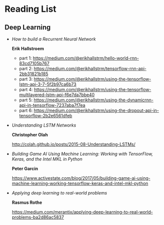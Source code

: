 # Reading List

## Deep Learning

* *How to build a Recurrent Neural Network*
  
  **Erik Hallstroem**

  * part 1: https://medium.com/@erikhallstrm/hello-world-rnn-83cd7105b767
  * part 2: https://medium.com/@erikhallstrm/tensorflow-rnn-api-2bb31821b185
  * part 3: https://medium.com/@erikhallstrm/using-the-tensorflow-lstm-api-3-7-5f2b97ca6b73
  * part 4: https://medium.com/@erikhallstrm/using-the-tensorflow-multilayered-lstm-api-f6e7da7bbe40
  * part 5: https://medium.com/@erikhallstrm/using-the-dynamicrnn-api-in-tensorflow-7237aba7f7ea
  * part 6: https://medium.com/@erikhallstrm/using-the-dropout-api-in-tensorflow-2b2e6561dfeb

 * *Understanding LSTM Networks*
   
   **Christopher Olah**

   http://colah.github.io/posts/2015-08-Understanding-LSTMs/

 * *Building Game AI Using Machine Learning: Working with TensorFlow, Keras, and the Intel MKL in Python*
   
   **Peter Garcin**

   https://www.activestate.com/blog/2017/05/building-game-ai-using-machine-learning-working-tensorflow-keras-and-intel-mkl-python

 * *Applying deep learning to real-world problems*
   
   **Rasmus Rothe**

   https://medium.com/merantix/applying-deep-learning-to-real-world-problems-ba2d86ac5837


